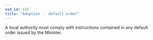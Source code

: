 ```yaml
---
esd_id: 415
title: "Adoption -  default order"
---
```


A local authority must comply with instructions contained in any default order issued by the Minister.


